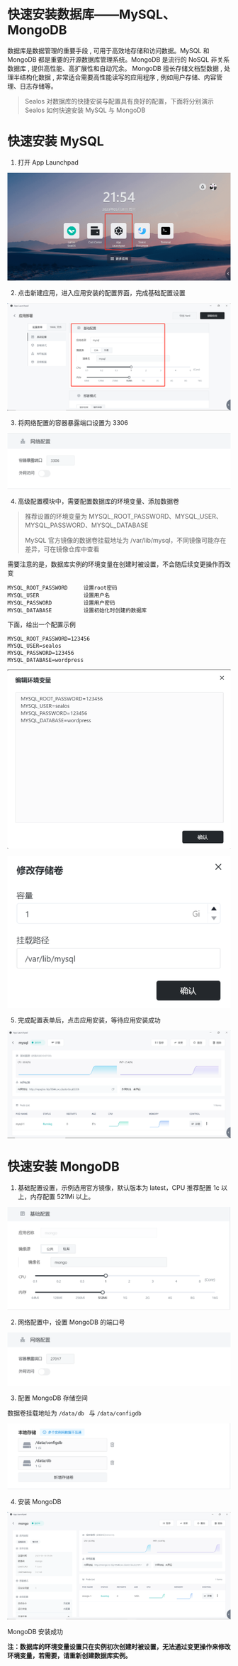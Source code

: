 # 快速安装数据库——MySQL、MongoDB

数据库是数据管理的重要手段 , 可用于高效地存储和访问数据。MySQL 和 MongoDB 都是重要的开源数据库管理系统。MongoDB 是流行的 NoSQL 非关系数据库 , 提供高性能、高扩展性和自动冗余。 MongoDB 擅长存储文档型数据 , 处理半结构化数据 , 非常适合需要高性能读写的应用程序 , 例如用户存储、内容管理、日志存储等。

> Sealos 对数据库的快捷安装与配置具有良好的配置，下面将分别演示 Sealos 如何快速安装 MySQL 与 MongoDB

# 快速安装 MySQL

1. 打开 App Launchpad

![](./images/image-20230531215519853.png)

2. 点击新建应用，进入应用安装的配置界面，完成基础配置设置

![](./images/image-20230531215812925.png)

3. 将网络配置的容器暴露端口设置为 3306

![](./images/image-20230531224149241.png)

4. 高级配置模块中，需要配置数据库的环境变量、添加数据卷

> 推荐设置的环境变量为 MYSQL_ROOT_PASSWORD、MYSQL_USER、MYSQL_PASSWORD、MYSQL_DATABASE
>
> MySQL 官方镜像的数据卷挂载地址为 /var/lib/mysql，不同镜像可能存在差异，可在镜像仓库中查看

需要注意的是，数据库实例的环境变量在创建时被设置，不会随后续变更操作而改变

```Plain
MYSQL_ROOT_PASSWORD     设置root密码
MYSQL_USER              设置用户名
MYSQL_PASSWORD          设置用户密码
MYSQL_DATABASE          设置初始化时创建的数据库
```

下面，给出一个配置示例

```Plain
MYSQL_ROOT_PASSWORD=123456    
MYSQL_USER=sealos
MYSQL_PASSWORD=123456
MYSQL_DATABASE=wordpress
```

<img src="./images/image-20230531220308549.png" style="zoom: 67%;" />

![](./images/image-202305312203085400.png)

5. 完成配置表单后，点击应用安装，等待应用安装成功

![](./images/image-20230531220713237.png)

# 快速安装 MongoDB

1. 基础配置设置，示例选用官方镜像，默认版本为 latest，CPU 推荐配置 1c 以上，内存配置 521Mi 以上。

![](./images/image-20230531224741141.png)

2. 网络配置中，设置 MongoDB 的端口号

![](./images/image-20230531224839518.png)

3. 配置 MongoDB 存储空间

数据卷挂载地址为 `/data/db ` 与 `/data/configdb`

![](./images/image-20230531224949002.png)

4. 安装 MongoDB

![](./images/image-20230531225028654.png)

MongoDB 安装成功

**注：数据库的环境变量设置只在实例初次创建时被设置，无法通过变更操作来修改环境变量，若需要，请重新创建数据库实例。**